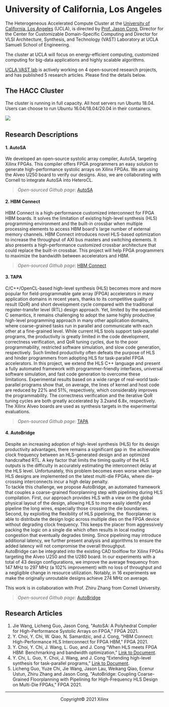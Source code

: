 # University of California, Los Angeles
The Heterogeneous Accelerated Compute Cluster at the [University of California, Los Angeles](https://www.ucla.edu/) (UCLA), is directed by [Prof. Jason Cong](https://vast.cs.ucla.edu/people/faculty/jason-cong), Director for the Center for Customizable Domain-Specific Computing and Director for VLSI Architecture, Synthesis, and Technology (VAST) Laboratory at UCLA Samueli School of Engineering.   
   
The cluster at UCLA will focus on energy-efficient computing, customized computing for big-data applications and highly scalable algorithms.   
   
[UCLA VAST lab](https://github.com/UCLA-VAST) is actively working on 4 open-sourced research projects, and has published 5 research articles. Please find the details below. 
   
## The HACC Cluster
The cluster is running in full capacity. All host servers run Ubuntu 18.04.   
Users can choose to run Ubuntu 16.04/18.04/20.04 in their containers.   
   
![](/images/ucla/xacc_ucla.png)
 
## Research Descriptions
#### 1. AutoSA   
We developed an open-source systolic array compiler, AutoSA, targeting Xilinx FPGAs. This compiler offers FPGA programmers an easy solution to generate high-performance systolic arrays on Xilinx FPGAs. We are using the Alveo U250 board to verify our designs. Also, we are collaborating with Cornell to integrate AutoSA into HeteroCL.  
   
> *Open-sourced Github page:* [AutoSA](https://github.com/UCLA-VAST/AutoSA)    

#### 2. HBM Connect    
HBM Connect is a high-performance customized interconnect for FPGA HBM boards. It solves the limitation of existing high-level synthesis (HLS) programming environment and the built-in crossbar when multiple processing elements to access HBM board's large number of external memory channels. HBM Connect introduces novel HLS-based optimization to increase the throughput of AXI bus masters and switching elements. It also presents a high-performance customized crossbar architecture that could replace the built-in crossbar. This project will help FPGA programmers to maximize the bandwidth between accelerators and HBM.    
   
> *Open-sourced Github page:* [HBM Connect](https://github.com/UCLA-VAST/hbmbench)   

#### 3. TAPA     
C/C++/OpenCL-based high-level synthesis (HLS) becomes more and more popular for field-programmable gate array (FPGA) accelerators in many application domains in recent years, thanks to its competitive quality of result (QoR) and short development cycle compared with the traditional register-transfer level (RTL) design approach. Yet, limited by the sequential C semantics, it remains challenging to adopt the same highly productive high-level programming approach in many other application domains, where coarse-grained tasks run in parallel and communicate with each other at a fine-grained level. While current HLS tools support task-parallel programs, the productivity is greatly limited in the code development, correctness verification, and QoR tuning cycles, due to the poor programmability, restricted software simulation, and slow code generation, respectively. Such limited productivity often defeats the purpose of HLS and hinder programmers from adopting HLS for task-parallel FPGA accelerators. In this project, we extend the HLS C++ language and present a fully automated framework with programmer-friendly interfaces, universal software simulation, and fast code generation to overcome these limitations. Experimental results based on a wide range of real-world task-parallel programs show that, on average, the lines of kernel and host code are reduced by 22% and 51%, respectively, which considerably improves the programmability. The correctness verification and the iterative QoR tuning cycles are both greatly accelerated by 3.2xand 6.8x, respectively. The Xilinx Alveo boards are used as synthesis targets in the experimental evaluations.     
   
> *Open-sourced Github page:* [TAPA](https://github.com/UCLA-VAST/tapa)   
   
#### 4. AutoBridge   
Despite an increasing adoption of high-level synthesis (HLS) for its design productivity advantages, there remains a significant gap in  the achievable clock frequency between an HLS-generated design and an optimized handcrafted RTL.
A key factor that limits the timing quality of the HLS outputs is the difficulty in accurately estimating the interconnect delay at the HLS level. Unfortunately, this problem becomes even worse when large HLS designs are implemented on the latest multi-die FPGAs, where die-crossing interconnects incur a high delay penalty.
    
To tackle this challenge, we propose AutoBridge, an automated framework that couples a coarse-grained floorplanning step with pipelining during HLS compilation. First, our approach provides HLS with a view on the global physical layout of the design, allowing HLS to more easily identify and pipeline the long wires, especially those crossing the die boundaries. Second, by exploiting the flexibility of HLS pipelining, the  floorplanner is able to distribute the design logic across multiple dies on the FPGA device without degrading clock frequency. This keeps the placer from aggressively packing the logic on a single die which often results in local routing congestion that eventually degrades timing. Since pipelining may introduce additional latency, we further present analysis and algorithms to ensure the added latency will not compromise the overall throughput.
    
AutoBridge can be integrated into the existing CAD toolflow for Xilinx FPGAs targeting the Alveo U250 and the U280 board. In our experiments with a total of 43 design configurations, we improve the average frequency from 147 MHz to 297 MHz (a 102\% improvement) with no loss of throughput and a negligible change in resource utilization. Notably, in 16 experiments we make the originally unroutable designs achieve 274 MHz on average. 
   
This work is in collaboration with Prof. Zhiru Zhang from Cornell University.    
   
> *Open-sourced Github page:* [AutoBridge](https://github.com/Licheng-Guo/AutoBridge)  
    
## Research Articles
1. Jie Wang, Licheng Guo, Jason Cong, "AutoSA: A Polyhedral Compiler for High-Performance Systolic Arrays on FPGA," FPGA 2021.       
2. Y. Choi, Y. Chi, W. Qiao, N. Samardzic, and J. Cong, "HBM Connect: High-Performance HLS Interconnect for FPGA HBM," FPGA 2021.        
3. Y. Choi, Y. Chi, J. Wang, L. Guo, and J. Cong “When HLS meets FPGA HBM: Benchmarking and bandwidth optimization,” [Link to Document](https://arxiv.org/abs/2010.06075).   
4. Y. Chi, L. Guo, Y. Choi, J. Wang, and J. Cong “Extending high-level synthesis for task-parallel programs,” [Link to Document](https://arxiv.org/abs/2009.11389).   
5. Licheng Guo, Yuze Chi, Jie Wang, Jason Lau, Weikang Qiao, Ecenur Ustun, Zhiru Zhang and Jason Cong, "AutoBridge: Coupling Coarse-Grained Floorplanning with Pipelining for High-Frequency HLS Design on Multi-Die FPGAs," FPGA 2021.   


---------------------------------------
<p align="center">Copyright&copy; 2021 Xilinx</p>